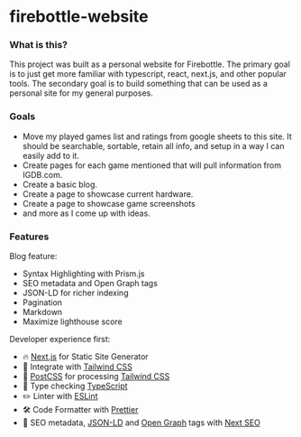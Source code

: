 # firebottle-website

### What is this?
This project was built as a personal website for Firebottle. The primary goal is to just get more familiar with typescript, react, next.js, and other popular tools. The secondary goal is to build something that can be used as a personal site for my general purposes.

### Goals
- Move my played games list and ratings from google sheets to this site. It should be searchable, sortable, retain all info, and setup in a way I can easily add to it.
- Create pages for each game mentioned that will pull information from IGDB.com.
- Create a basic blog.
- Create a page to showcase current hardware.
- Create a page to showcase game screenshots
- and more as I come up with ideas.

### Features

Blog feature:

- Syntax Highlighting with Prism.js
- SEO metadata and Open Graph tags
- JSON-LD for richer indexing
- Pagination
- Markdown
- Maximize lighthouse score

Developer experience first:

- 🔥 [Next.js](https://nextjs.org) for Static Site Generator
- 🎨 Integrate with [Tailwind CSS](https://tailwindcss.com)
- 💅 [PostCSS](https://postcss.org) for processing [Tailwind CSS](https://tailwindcss.com)
- 🎉 Type checking [TypeScript](https://www.typescriptlang.org)
- ✏️ Linter with [ESLint](https://eslint.org)
- 🛠 Code Formatter with [Prettier](https://prettier.io)
- 🦊 SEO metadata, [JSON-LD](https://developers.google.com/search/docs/guides/intro-structured-data) and [Open Graph](https://ogp.me/) tags with [Next SEO](https://github.com/garmeeh/next-seo)
